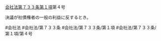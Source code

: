 [会社法第７３３条第１項](会社法＿＿＿＿第７３３条第１項)第４号

決議が社債権者の一般の利益に反するとき。


#会社法
#会社法/第７３３条
#会社法/第７３３条/第１項
#会社法/第７３３条/第１項/第４号
